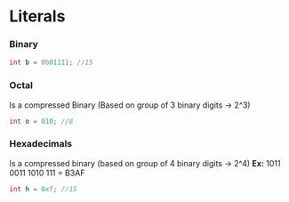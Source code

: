 # Literals

### Binary

```cpp
int b = 0b01111; //15
```

### Octal

Is a compressed Binary (Based on group of 3  binary digits -> 2^3)

```c++
int o = 010; //8
```

### Hexadecimals

Is a compressed binary (based on group of 4 binary digits -> 2^4)  **Ex:** 1011 0011 1010 111 = B3AF

```cpp
int h = 0xf; //15
```

